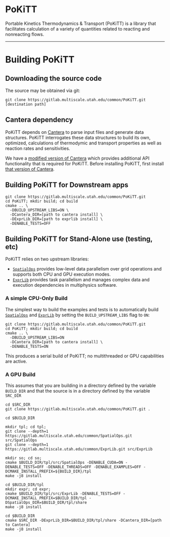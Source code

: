# PoKiTT 
Portable Kinetics Thermodynamics & Transport (PoKiTT) is a library that
facilitates calculation of a variety of quantities related to reacting and
nonreacting flows.

------------------------------

# Building PoKiTT 
## Downloading the source code
The source may be obtained via git:
```
git clone https://gitlab.multiscale.utah.edu/common/PoKiTT.git [destination path]
```


## Cantera dependency

PoKiTT depends on [Cantera](www.cantera.org) to parse input files and generate data structures.
PoKiTT interrogates these data structures to build its own, optimized, calculations of thermodymic and transport properties as well as reaction rates and sensitivities.

We have a [modified version of Cantera](https://gitlab.multiscale.utah.edu/common/cantera.git) which provides additional API functionality that is required for PoKiTT.
Before installing PoKiTT, first install [that version of Cantera](https://gitlab.multiscale.utah.edu/common/cantera.git).


## Building PoKiTT for Downstream apps

```
git clone https://gitlab.multiscale.utah.edu/common/PoKiTT.git
cd PoKiTT; mkdir build; cd build
cmake .. \
  -DBUILD_UPSTREAM_LIBS=ON \
  -DCantera_DIR=[path to cantera install] \
  -DExprLib_DIR=[path to exprlib install] \
  -DENABLE_TESTS=OFF
```


## Building PoKiTT for Stand-Alone use (testing, etc)

PoKiTT relies on two upstream libraries: 
  * [`SpatialOps`](https://gitlab.multiscale.utah.edu/common/SpatialOps) provides low-level data parallelism over grid operations and supports both CPU and GPU execution modes.
  * [`ExprLib`](https://gitlab.multiscale.utah.edu/common/ExprLib) provides task parallelism and manages complex data and execution dependencies in multiphysics software.

### A simple CPU-Only Build

The simplest way to build the examples and tests is to automatically build [`SpatialOps`](https://gitlab.multiscale.utah.edu/common/SpatialOps) and [`ExprLib`](https://gitlab.multiscale.utah.edu/common/ExprLib) by setting the `BUILD_UPSTREAM_LIBS` flag to `ON`:
```
git clone https://gitlab.multiscale.utah.edu/common/PoKiTT.git
cd PoKiTT; mkdir build; cd build
cmake .. \
  -DBUILD_UPSTREAM_LIBS=ON
  -DCantera_DIR=[path to cantera install] \
  -DENABLE_TESTS=ON
```
This produces a serial build of PoKiTT; no multithreaded or GPU capabilities are active.


### A GPU Build

This assumes that you are building in a directory defined by the variable
`BUILD_DIR` and that the source is in a directory defined by the variable `SRC_DIR`
```
cd $SRC_DIR
git clone https://gitlab.multiscale.utah.edu/common/PoKiTT.git .

cd $BUILD_DIR

mkdir tpl; cd tpl;
git clone --depth=1 https://gitlab.multiscale.utah.edu/common/SpatialOps.git src/SpatialOps
git clone --depth=1 https://gitlab.multiscale.utah.edu/common/ExprLib.git src/ExprLib

mkdir so; cd so;
cmake $BUILD_DIR/tpl/src/SpatialOps -DENABLE_CUDA=ON -DENABLE_TESTS=OFF -DENABLE_THREADS=OFF -DENABLE_EXAMPLES=OFF -DCMAKE_INSTALL_PREFIX=${BUILD_DIR}/tpl
make -j8 install

cd $BUILD_DIR/tpl
mkdir expr; cd expr;
cmake $BUILD_DIR/tpl/src/ExprLib -DENABLE_TESTS=OFF -DCMAKE_INSTALL_PREFIX=$BUILD_DIR/tpl -DSpatialOps_DIR=$BUILD_DIR/tpl/share
make -j8 install

cd $BUILD_DIR
cmake $SRC_DIR -DExprLib_DIR=$BUILD_DIR/tpl/share -DCantera_DIR=[path to Cantera]
make -j8 install
```
